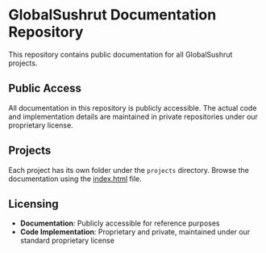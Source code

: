 # GlobalSushrut Documentation Repository

This repository contains public documentation for all GlobalSushrut projects.

## Public Access

All documentation in this repository is publicly accessible. The actual code and implementation details are maintained in private repositories under our proprietary license.

## Projects

Each project has its own folder under the `projects` directory. Browse the documentation using the [index.html](https://github.com/GlobalSushrut/GlobalSushrut-Documentation/blob/master/index.html) file.

## Licensing

- **Documentation**: Publicly accessible for reference purposes
- **Code Implementation**: Proprietary and private, maintained under our standard proprietary license
